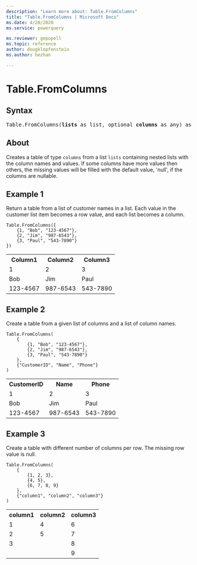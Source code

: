 ```yaml
---
description: "Learn more about: Table.FromColumns"
title: "Table.FromColumns | Microsoft Docs"
ms.date: 4/20/2020
ms.service: powerquery

ms.reviewer: gepopell
ms.topic: reference
author: dougklopfenstein
ms.author: bezhan

---
```

# Table.FromColumns

## Syntax

<pre>
Table.FromColumns(<b>lists</b> as list, optional <b>columns</b> as any) as table
</pre>
  
## About  
Creates a table of type `columns` from a list `lists` containing nested lists with the column names and values. If some columns have more values then others, the missing values will be filled with the default value, 'null', if the columns are nullable.

## Example 1
Return a table from a list of customer names in a list. Each value in the customer list item becomes a row value, and each list becomes a column.

```powerquery-m
Table.FromColumns({
    {1, "Bob", "123-4567"},
    {2, "Jim", "987-6543"},
    {3, "Paul", "543-7890"}
})
```

<table> <tr> <th>Column1</th> <th>Column2</th> <th>Column3</th> </tr> <tr> <td>1</td> <td>2</td> <td>3</td> </tr> <tr> <td>Bob</td> <td>Jim</td> <td>Paul</td> </tr> <tr> <td>123-4567</td> <td>987-6543</td> <td>543-7890</td> </tr> </table>

## Example 2
Create a table from a given list of columns and a list of column names.

```powerquery-m
Table.FromColumns(
    {
        {1, "Bob", "123-4567"},
        {2, "Jim", "987-6543"},
        {3, "Paul", "543-7890"}
    },
    {"CustomerID", "Name", "Phone"}
)
```

<table> <tr> <th>CustomerID</th> <th>Name</th> <th>Phone</th> </tr> <tr> <td>1</td> <td>2</td> <td>3</td> </tr> <tr> <td>Bob</td> <td>Jim</td> <td>Paul</td> </tr> <tr> <td>123-4567</td> <td>987-6543</td> <td>543-7890</td> </tr> </table>

## Example 3
Create a table with different number of columns per row. The missing row value is null.

```powerquery-m
Table.FromColumns(
    {
        {1, 2, 3},
        {4, 5},
        {6, 7, 8, 9}
    },
    {"column1", "column2", "column3"}
)
```

<table> <tr> <th>column1</th> <th>column2</th> <th>column3</th> </tr> <tr> <td>1</td> <td>4</td> <td>6</td> </tr> <tr> <td>2</td> <td>5</td> <td>7</td> </tr> <tr> <td>3</td> <td></td> <td>8</td> </tr> <tr> <td></td> <td></td> <td>9</td> </tr> </table>
